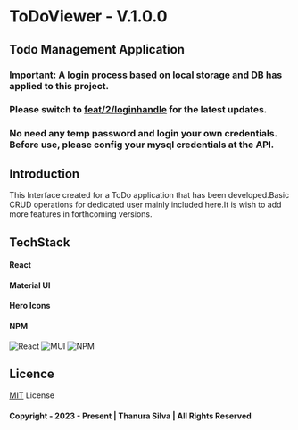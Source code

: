 #  ToDoViewer - V.1.0.0
## Todo Management Application

### Important: A login process based on local storage and DB has applied to this project. 
### Please switch to [feat/2/loginhandle](https://github.com/TmpOrgSpringBootToDo/ToDoFrontEnd/tree/feat/2/loginhandle) for the latest updates. 
### No need any temp password and login your own credentials. Before use, please config your mysql credentials at the API.

## Introduction
This Interface created for a ToDo application that has been developed.Basic CRUD operations for dedicated user
mainly included here.It is wish to add more features in forthcoming versions.

## TechStack
#### React
#### Material UI
#### Hero Icons
#### NPM

![React](https://img.shields.io/badge/react-%2320232a.svg?style=for-the-badge&logo=react&logoColor=%2361DAFB)
![MUI](https://img.shields.io/badge/MUI-%230081CB.svg?style=for-the-badge&logo=mui&logoColor=white)
![NPM](https://img.shields.io/badge/NPM-%23000000.svg?style=for-the-badge&logo=npm&logoColor=white)
## Licence
[MIT](./License.txt) License
#### Copyright - 2023 - Present | Thanura Silva | All Rights Reserved
